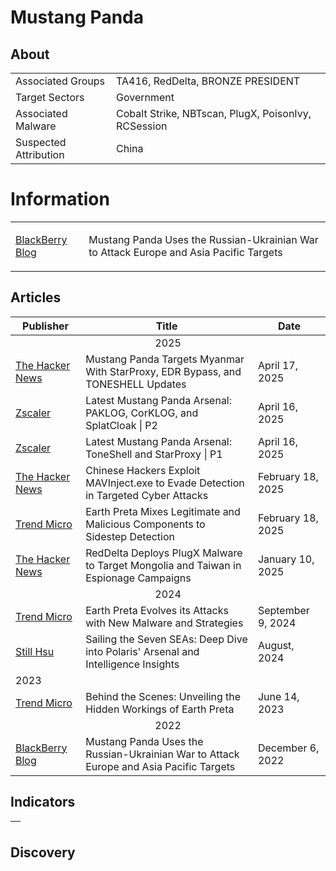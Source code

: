 <h1>Mustang Panda</h1>

<h2>About</h2>
<table>
  <tr>
    <td>Associated Groups</td>
    <td>TA416, RedDelta, BRONZE PRESIDENT</td>
  </tr>
  <tr>
    <td>Target Sectors</td>
    <td>Government</td>
  </tr>
  <tr>
    <td>Associated Malware</td>
    <td>Cobalt Strike, NBTscan, PlugX, PoisonIvy, RCSession</td>
  </tr>
  <tr>
    <td>Suspected Attribution</td>
    <td>China</td>
  </tr>
</table>

# Information
<table>
  <tr>
    <td>
      <a href="https://blogs.blackberry.com/en/2022/12/mustang-panda-uses-the-russian-ukrainian-war-to-attack-europe-and-asia-pacific-targets">BlackBerry Blog</a>
    </td>
    <td>
      <p>Mustang Panda Uses the Russian-Ukrainian War to Attack Europe and Asia Pacific Targets</p>
    </td>
  </tr>
</table>

<h2>Articles</h2>
<table>
  <thead>
    <tr>
      <th>Publisher</th>
      <th>Title</th>
      <th>Date</th>
    </tr>
  </thead>
  <tbody>
    <tr>
      <td colspan="100" align="center">2025</td>
    </tr>
    <tr>
      <td>
        <a href="https://thehackernews.com/2025/04/mustang-panda-targets-myanmar-with.html">The Hacker News</a>
      </td>
      <td>Mustang Panda Targets Myanmar With StarProxy, EDR Bypass, and TONESHELL Updates</td>
      <td>April 17, 2025</td>
    </tr>
    <tr>
      <td>
        <a href="https://www.zscaler.com/blogs/security-research/latest-mustang-panda-arsenal-paklog-corklog-and-splatcloak-p2">Zscaler</a>
      </td>
      <td>Latest Mustang Panda Arsenal: PAKLOG, CorKLOG, and SplatCloak | P2</td>
      <td>April 16, 2025</td>
    </tr>
    <tr>
      <td>
        <a href="https://www.zscaler.com/blogs/security-research/latest-mustang-panda-arsenal-toneshell-and-starproxy-p1">Zscaler</a>
      </td>
      <td>Latest Mustang Panda Arsenal: ToneShell and StarProxy | P1</td>
      <td>April 16, 2025</td>
    </tr>
    <tr>
      <td>
        <a href="https://thehackernews.com/2025/02/chinese-hackers-exploit-mavinjectexe-to.html">The Hacker News</a>
      </td>
      <td>Chinese Hackers Exploit MAVInject.exe to Evade Detection in Targeted Cyber Attacks</td>
      <td>February 18, 2025</td>
    </tr>
    <tr>
      <td>
        <a href="https://www.trendmicro.com/en_us/research/25/b/earth-preta-mixes-legitimate-and-malicious-components-to-sidestep-detection.html">Trend Micro</a>
      </td>
      <td>Earth Preta Mixes Legitimate and Malicious Components to Sidestep Detection</td>
      <td>February 18, 2025</td>
    </tr>
    <tr>
      <td>
        <a href="https://thehackernews.com/2025/01/reddelta-deploys-plugx-malware-to.html">The Hacker News</a>
      </td>
      <td>RedDelta Deploys PlugX Malware to Target Mongolia and Taiwan in Espionage Campaigns</td>
      <td>January 10, 2025</td>
    </tr>
    <tr>
      <td colspan="100" align="center">2024</td>
    </tr>
    <tr>
      <td>
        <a href="https://www.trendmicro.com/en_us/research/24/i/earth-preta-new-malware-and-strategies.html">Trend Micro</a>
      </td>
      <td>Earth Preta Evolves its Attacks with New Malware and Strategies</td>
      <td>September 9, 2024</td>
    </tr>
    <tr>
      <td>
        <a href="https://stillu.cc/assets/slides/2024-08-Sailing%20the%20Seven%20SEAs.pdf">Still Hsu</a>
      </td>
      <td>Sailing the Seven SEAs: Deep Dive into Polaris' Arsenal and Intelligence Insights</td>
      <td>August, 2024</td>
    </tr>
    <tr>
      <td colspan="100" algin="center">2023</td>
    </tr>
    <tr>
      <td>
        <a href="https://www.trendmicro.com/en_us/research/23/f/behind-the-scenes-unveiling-the-hidden-workings-of-earth-preta.html">Trend Micro</a>
      </td>
      <td>Behind the Scenes: Unveiling the Hidden Workings of Earth Preta</td>
      <td>June 14, 2023</td>
    </tr>
    <tr>
      <td colspan="100" align="center">2022</td>
    </tr>
    <tr>
      <td>
        <a href="https://blogs.blackberry.com/en/2022/12/mustang-panda-uses-the-russian-ukrainian-war-to-attack-europe-and-asia-pacific-targets">BlackBerry Blog</a>
      </td>
      <td>Mustang Panda Uses the Russian-Ukrainian War to Attack Europe and Asia Pacific Targets</td>
      <td>December 6, 2022</td>
    </tr>
  </tbody>
</table>


<h2>Indicators</h2>
<table>
  <thead>
    <tr>
      <th>
        <a href=""></a>
      </th>
    </tr>
  </thead>
</table>


<h2>Discovery</h2>

